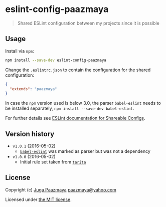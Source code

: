# eslint-config-paazmaya

> Shared ESLint configuration between my projects since it is possible

## Usage

Install via `npm`:

```sh
npm install --save-dev eslint-config-paazmaya
```

Change the `.eslintrc.json` to contain the configuration for the shared configuration:

```json
{
  "extends": "paazmaya"
}
```

In case the `npm` version used is below 3.0, the parser `babel-eslint` needs to be installed separately, `npm install --save-dev babel-eslint`.

For further details see [ESLint documentation for Shareable Configs](http://eslint.org/docs/developer-guide/shareable-configs).

## Version history

* `v1.0.1` (2016-05-02)
    - [`babel-eslint`](https://github.com/babel/babel-eslint) was marked as parser but was not a dependency
* `v1.0.0` (2016-05-02)
    - Initial rule set taken from [`tarita`](https://github.com/paazmaya/tarita)

## License

Copyright (c) [Juga Paazmaya](http://paazmaya.fi) <paazmaya@yahoo.com>

Licensed under [the MIT license](./LICENSE).
